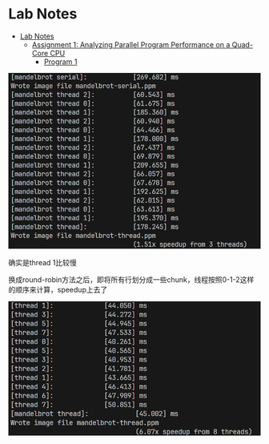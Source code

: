 # Lab Notes

<!-- TOC -->

- [Lab Notes](#lab-notes)
    - [Assignment 1: Analyzing Parallel Program Performance on a Quad-Core CPU](#assignment-1-analyzing-parallel-program-performance-on-a-quad-core-cpu)
        - [Program 1](#program-1)

<!-- /TOC -->
![alt text](img/image-33.png)

确实是thread 1比较慢

换成round-robin方法之后，即将所有行划分成一些chunk，线程按照0-1-2这样的顺序来计算，speedup上去了

![alt text](img/image-34.png)
